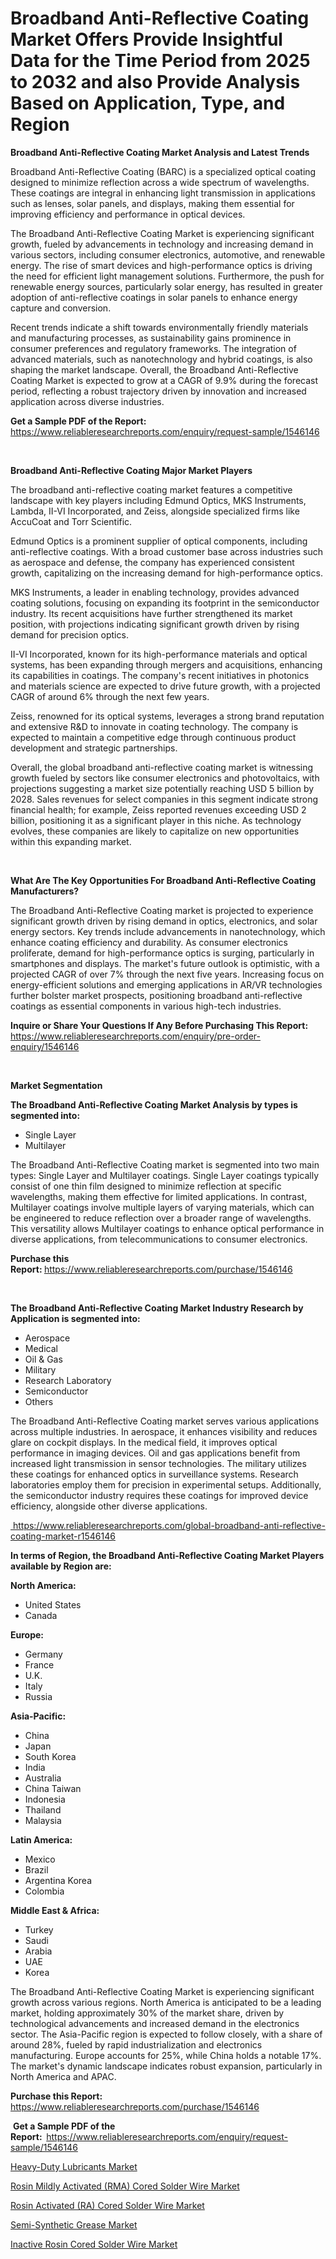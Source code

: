 <p><h1>Broadband Anti-Reflective Coating Market Offers Provide Insightful Data for the Time Period from 2025 to 2032 and also Provide Analysis Based on Application, Type, and Region</h1></p><p><strong>Broadband Anti-Reflective Coating Market Analysis and Latest Trends</strong></p>
<p><p>Broadband Anti-Reflective Coating (BARC) is a specialized optical coating designed to minimize reflection across a wide spectrum of wavelengths. These coatings are integral in enhancing light transmission in applications such as lenses, solar panels, and displays, making them essential for improving efficiency and performance in optical devices.</p><p>The Broadband Anti-Reflective Coating Market is experiencing significant growth, fueled by advancements in technology and increasing demand in various sectors, including consumer electronics, automotive, and renewable energy. The rise of smart devices and high-performance optics is driving the need for efficient light management solutions. Furthermore, the push for renewable energy sources, particularly solar energy, has resulted in greater adoption of anti-reflective coatings in solar panels to enhance energy capture and conversion.</p><p>Recent trends indicate a shift towards environmentally friendly materials and manufacturing processes, as sustainability gains prominence in consumer preferences and regulatory frameworks. The integration of advanced materials, such as nanotechnology and hybrid coatings, is also shaping the market landscape. Overall, the Broadband Anti-Reflective Coating Market is expected to grow at a CAGR of 9.9% during the forecast period, reflecting a robust trajectory driven by innovation and increased application across diverse industries.</p></p>
<p><strong>Get a Sample PDF of the Report:&nbsp;</strong> <a href="https://www.reliableresearchreports.com/enquiry/request-sample/1546146?utm_campaign=36&utm_medium=2&utm_source=Github&utm_content=ia&utm_term=01022025&utm_id=broadband-anti-reflective-coating">https://www.reliableresearchreports.com/enquiry/request-sample/1546146</a></p>
<p>&nbsp;</p>
<p><strong>Broadband Anti-Reflective Coating Major Market Players</strong></p>
<p><p>The broadband anti-reflective coating market features a competitive landscape with key players including Edmund Optics, MKS Instruments, Lambda, II-VI Incorporated, and Zeiss, alongside specialized firms like AccuCoat and Torr Scientific. </p><p>Edmund Optics is a prominent supplier of optical components, including anti-reflective coatings. With a broad customer base across industries such as aerospace and defense, the company has experienced consistent growth, capitalizing on the increasing demand for high-performance optics.</p><p>MKS Instruments, a leader in enabling technology, provides advanced coating solutions, focusing on expanding its footprint in the semiconductor industry. Its recent acquisitions have further strengthened its market position, with projections indicating significant growth driven by rising demand for precision optics.</p><p>II-VI Incorporated, known for its high-performance materials and optical systems, has been expanding through mergers and acquisitions, enhancing its capabilities in coatings. The company's recent initiatives in photonics and materials science are expected to drive future growth, with a projected CAGR of around 6% through the next few years.</p><p>Zeiss, renowned for its optical systems, leverages a strong brand reputation and extensive R&D to innovate in coating technology. The company is expected to maintain a competitive edge through continuous product development and strategic partnerships.</p><p>Overall, the global broadband anti-reflective coating market is witnessing growth fueled by sectors like consumer electronics and photovoltaics, with projections suggesting a market size potentially reaching USD 5 billion by 2028. Sales revenues for select companies in this segment indicate strong financial health; for example, Zeiss reported revenues exceeding USD 2 billion, positioning it as a significant player in this niche. As technology evolves, these companies are likely to capitalize on new opportunities within this expanding market.</p></p>
<p>&nbsp;</p>
<p><strong>What Are The Key Opportunities For Broadband Anti-Reflective Coating Manufacturers?</strong></p>
<p><p>The Broadband Anti-Reflective Coating market is projected to experience significant growth driven by rising demand in optics, electronics, and solar energy sectors. Key trends include advancements in nanotechnology, which enhance coating efficiency and durability. As consumer electronics proliferate, demand for high-performance optics is surging, particularly in smartphones and displays. The market's future outlook is optimistic, with a projected CAGR of over 7% through the next five years. Increasing focus on energy-efficient solutions and emerging applications in AR/VR technologies further bolster market prospects, positioning broadband anti-reflective coatings as essential components in various high-tech industries.</p></p>
<p><strong>Inquire or Share Your Questions If Any Before Purchasing This Report:</strong> <a href="https://www.reliableresearchreports.com/enquiry/pre-order-enquiry/1546146?utm_campaign=36&utm_medium=2&utm_source=Github&utm_content=ia&utm_term=01022025&utm_id=broadband-anti-reflective-coating">https://www.reliableresearchreports.com/enquiry/pre-order-enquiry/1546146</a></p>
<p>&nbsp;</p>
<p><strong>Market Segmentation</strong></p>
<p><strong>The Broadband Anti-Reflective Coating Market Analysis by types is segmented into:</strong></p>
<p><ul><li>Single Layer</li><li>Multilayer</li></ul></p>
<p><p>The Broadband Anti-Reflective Coating market is segmented into two main types: Single Layer and Multilayer coatings. Single Layer coatings typically consist of one thin film designed to minimize reflection at specific wavelengths, making them effective for limited applications. In contrast, Multilayer coatings involve multiple layers of varying materials, which can be engineered to reduce reflection over a broader range of wavelengths. This versatility allows Multilayer coatings to enhance optical performance in diverse applications, from telecommunications to consumer electronics.</p></p>
<p><strong>Purchase this Report:&nbsp;</strong><a href="https://www.reliableresearchreports.com/purchase/1546146?utm_campaign=36&utm_medium=2&utm_source=Github&utm_content=ia&utm_term=01022025&utm_id=broadband-anti-reflective-coating">https://www.reliableresearchreports.com/purchase/1546146</a></p>
<p>&nbsp;</p>
<p><strong>The Broadband Anti-Reflective Coating Market Industry Research by Application is segmented into:</strong></p>
<p><ul><li>Aerospace</li><li>Medical</li><li>Oil & Gas</li><li>Military</li><li>Research Laboratory</li><li>Semiconductor</li><li>Others</li></ul></p>
<p><p>The Broadband Anti-Reflective Coating market serves various applications across multiple industries. In aerospace, it enhances visibility and reduces glare on cockpit displays. In the medical field, it improves optical performance in imaging devices. Oil and gas applications benefit from increased light transmission in sensor technologies. The military utilizes these coatings for enhanced optics in surveillance systems. Research laboratories employ them for precision in experimental setups. Additionally, the semiconductor industry requires these coatings for improved device efficiency, alongside other diverse applications.</p></p>
<p><a href="https://www.reliableresearchreports.com/global-broadband-anti-reflective-coating-market-r1546146?utm_campaign=36&utm_medium=2&utm_source=Github&utm_content=ia&utm_term=01022025&utm_id=broadband-anti-reflective-coating">&nbsp;https://www.reliableresearchreports.com/global-broadband-anti-reflective-coating-market-r1546146</a></p>
<p><strong>In terms of Region, the Broadband Anti-Reflective Coating Market Players available by Region are:</strong></p>
<p>
    <p> <strong> North America: </strong>
        <ul>
            <li>United States</li>
            <li>Canada</li>
        </ul>
        </p> 
    <p> <strong> Europe: </strong>
        <ul>
            <li>Germany</li>
            <li>France</li>
            <li>U.K.</li>
            <li>Italy</li>
            <li>Russia</li>
        </ul>
        </p> 
    <p> <strong> Asia-Pacific: </strong>
        <ul>
            <li>China</li>
            <li>Japan</li>
            <li>South Korea</li>
            <li>India</li>
            <li>Australia</li>
            <li>China Taiwan</li>
            <li>Indonesia</li>
            <li>Thailand</li>
            <li>Malaysia</li>
        </ul>
        </p> 
    <p> <strong> Latin America: </strong>
        <ul>
            <li>Mexico</li>
            <li>Brazil</li>
            <li>Argentina Korea</li>
            <li>Colombia</li>
        </ul>
        </p> 
    <p> <strong> Middle East & Africa: </strong>
        <ul>
            <li>Turkey</li>
            <li>Saudi</li>
            <li>Arabia</li>
            <li>UAE</li>
            <li>Korea</li>
        </ul>
    </p>
    </p>
<p><p>The Broadband Anti-Reflective Coating Market is experiencing significant growth across various regions. North America is anticipated to be a leading market, holding approximately 30% of the market share, driven by technological advancements and increased demand in the electronics sector. The Asia-Pacific region is expected to follow closely, with a share of around 28%, fueled by rapid industrialization and electronics manufacturing. Europe accounts for 25%, while China holds a notable 17%. The market's dynamic landscape indicates robust expansion, particularly in North America and APAC.</p></p>
<p><strong>Purchase this Report: </strong><a href="https://www.reliableresearchreports.com/purchase/1546146?utm_campaign=36&utm_medium=2&utm_source=Github&utm_content=ia&utm_term=01022025&utm_id=broadband-anti-reflective-coating">https://www.reliableresearchreports.com/purchase/1546146</a></p>
<p>&nbsp;<strong>Get a Sample PDF of the Report:&nbsp;&nbsp;</strong><a href="https://www.reliableresearchreports.com/enquiry/request-sample/1546146?utm_campaign=36&utm_medium=2&utm_source=Github&utm_content=ia&utm_term=01022025&utm_id=broadband-anti-reflective-coating">https://www.reliableresearchreports.com/enquiry/request-sample/1546146</a></p>
<p><strong></strong></p>
<p><p><a href="https://github.com/cheryjhonson/Market-Research-Report-List-1/blob/main/heavy-duty-lubricants-market.md?utm_campaign=36&utm_medium=2&utm_source=Github&utm_content=ia&utm_term=01022025&utm_id=broadband-anti-reflective-coating">Heavy-Duty Lubricants Market</a></p><p><a href="https://github.com/raeezkenedz/Market-Research-Report-List-1/blob/main/rosin-mildly-activated-rma-cored-solder-wire-market.md?utm_campaign=36&utm_medium=2&utm_source=Github&utm_content=ia&utm_term=01022025&utm_id=broadband-anti-reflective-coating">Rosin Mildly Activated (RMA) Cored Solder Wire Market</a></p><p><a href="https://github.com/pelahotayabe/Market-Research-Report-List-1/blob/main/rosin-activated-ra-cored-solder-wire-market.md?utm_campaign=36&utm_medium=2&utm_source=Github&utm_content=ia&utm_term=01022025&utm_id=broadband-anti-reflective-coating">Rosin Activated (RA) Cored Solder Wire Market</a></p><p><a href="https://github.com/dierdrecrichton210/Market-Research-Report-List-1/blob/main/semi-synthetic-grease-market.md?utm_campaign=36&utm_medium=2&utm_source=Github&utm_content=ia&utm_term=01022025&utm_id=broadband-anti-reflective-coating">Semi-Synthetic Grease Market</a></p><p><a href="https://github.com/elitasvimal/Market-Research-Report-List-1/blob/main/inactive-rosin-cored-solder-wire-market.md?utm_campaign=36&utm_medium=2&utm_source=Github&utm_content=ia&utm_term=01022025&utm_id=broadband-anti-reflective-coating">Inactive Rosin Cored Solder Wire Market</a></p></p>